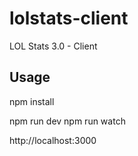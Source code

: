 # lolstats-client
LOL Stats 3.0 - Client

## Usage

npm install

npm run dev
npm run watch

http://localhost:3000
